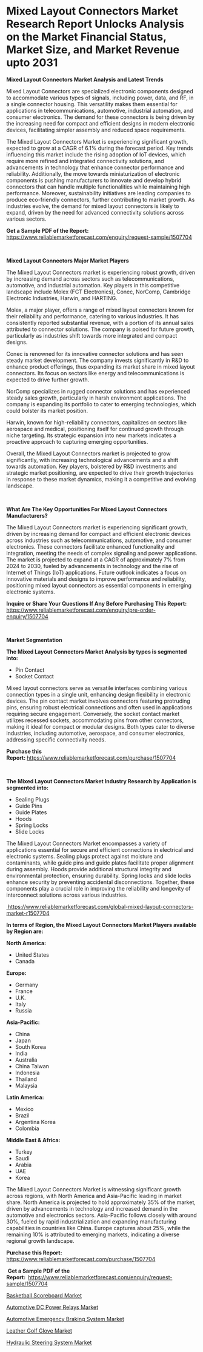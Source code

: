 <p><h1>Mixed Layout Connectors Market Research Report Unlocks Analysis on the Market Financial Status, Market Size, and Market Revenue upto 2031</h1></p><p><strong>Mixed Layout Connectors Market Analysis and Latest Trends</strong></p>
<p><p>Mixed Layout Connectors are specialized electronic components designed to accommodate various types of signals, including power, data, and RF, in a single connector housing. This versatility makes them essential for applications in telecommunications, automotive, industrial automation, and consumer electronics. The demand for these connectors is being driven by the increasing need for compact and efficient designs in modern electronic devices, facilitating simpler assembly and reduced space requirements.</p><p>The Mixed Layout Connectors Market is experiencing significant growth, expected to grow at a CAGR of 6.1% during the forecast period. Key trends influencing this market include the rising adoption of IoT devices, which require more refined and integrated connectivity solutions, and advancements in technology that enhance connector performance and reliability. Additionally, the move towards miniaturization of electronic components is pushing manufacturers to innovate and develop hybrid connectors that can handle multiple functionalities while maintaining high performance. Moreover, sustainability initiatives are leading companies to produce eco-friendly connectors, further contributing to market growth. As industries evolve, the demand for mixed layout connectors is likely to expand, driven by the need for advanced connectivity solutions across various sectors.</p></p>
<p><strong>Get a Sample PDF of the Report:&nbsp;</strong> <a href="https://www.reliablemarketforecast.com/enquiry/request-sample/1507704">https://www.reliablemarketforecast.com/enquiry/request-sample/1507704</a></p>
<p>&nbsp;</p>
<p><strong>Mixed Layout Connectors Major Market Players</strong></p>
<p><p>The Mixed Layout Connectors market is experiencing robust growth, driven by increasing demand across sectors such as telecommunications, automotive, and industrial automation. Key players in this competitive landscape include Molex (FCT Electronics), Conec, NorComp, Cambridge Electronic Industries, Harwin, and HARTING. </p><p>Molex, a major player, offers a range of mixed layout connectors known for their reliability and performance, catering to various industries. It has consistently reported substantial revenue, with a portion of its annual sales attributed to connector solutions. The company is poised for future growth, particularly as industries shift towards more integrated and compact designs.</p><p>Conec is renowned for its innovative connector solutions and has seen steady market development. The company invests significantly in R&D to enhance product offerings, thus expanding its market share in mixed layout connectors. Its focus on sectors like energy and telecommunications is expected to drive further growth.</p><p>NorComp specializes in rugged connector solutions and has experienced steady sales growth, particularly in harsh environment applications. The company is expanding its portfolio to cater to emerging technologies, which could bolster its market position.</p><p>Harwin, known for high-reliability connectors, capitalizes on sectors like aerospace and medical, positioning itself for continued growth through niche targeting. Its strategic expansion into new markets indicates a proactive approach to capturing emerging opportunities.</p><p>Overall, the Mixed Layout Connectors market is projected to grow significantly, with increasing technological advancements and a shift towards automation. Key players, bolstered by R&D investments and strategic market positioning, are expected to drive their growth trajectories in response to these market dynamics, making it a competitive and evolving landscape.</p></p>
<p>&nbsp;</p>
<p><strong>What Are The Key Opportunities For Mixed Layout Connectors Manufacturers?</strong></p>
<p><p>The Mixed Layout Connectors market is experiencing significant growth, driven by increasing demand for compact and efficient electronic devices across industries such as telecommunications, automotive, and consumer electronics. These connectors facilitate enhanced functionality and integration, meeting the needs of complex signaling and power applications. The market is projected to expand at a CAGR of approximately 7% from 2024 to 2030, fueled by advancements in technology and the rise of Internet of Things (IoT) applications. Future outlook indicates a focus on innovative materials and designs to improve performance and reliability, positioning mixed layout connectors as essential components in emerging electronic systems.</p></p>
<p><strong>Inquire or Share Your Questions If Any Before Purchasing This Report:</strong> <a href="https://www.reliablemarketforecast.com/enquiry/pre-order-enquiry/1507704">https://www.reliablemarketforecast.com/enquiry/pre-order-enquiry/1507704</a></p>
<p>&nbsp;</p>
<p><strong>Market Segmentation</strong></p>
<p><strong>The Mixed Layout Connectors Market Analysis by types is segmented into:</strong></p>
<p><ul><li>Pin Contact</li><li>Socket Contact</li></ul></p>
<p><p>Mixed layout connectors serve as versatile interfaces combining various connection types in a single unit, enhancing design flexibility in electronic devices. The pin contact market involves connectors featuring protruding pins, ensuring robust electrical connections and often used in applications requiring secure engagement. Conversely, the socket contact market utilizes recessed sockets, accommodating pins from other connectors, making it ideal for compact or modular designs. Both types cater to diverse industries, including automotive, aerospace, and consumer electronics, addressing specific connectivity needs.</p></p>
<p><strong>Purchase this Report:&nbsp;</strong><a href="https://www.reliablemarketforecast.com/purchase/1507704">https://www.reliablemarketforecast.com/purchase/1507704</a></p>
<p>&nbsp;</p>
<p><strong>The Mixed Layout Connectors Market Industry Research by Application is segmented into:</strong></p>
<p><ul><li>Sealing Plugs</li><li>Guide Pins</li><li>Guide Plates</li><li>Hoods</li><li>Spring Locks</li><li>Slide Locks</li></ul></p>
<p><p>The Mixed Layout Connectors Market encompasses a variety of applications essential for secure and efficient connections in electrical and electronic systems. Sealing plugs protect against moisture and contaminants, while guide pins and guide plates facilitate proper alignment during assembly. Hoods provide additional structural integrity and environmental protection, ensuring durability. Spring locks and slide locks enhance security by preventing accidental disconnections. Together, these components play a crucial role in improving the reliability and longevity of interconnect solutions across various industries.</p></p>
<p><a href="https://www.reliablemarketforecast.com/global-mixed-layout-connectors-market-r1507704">&nbsp;https://www.reliablemarketforecast.com/global-mixed-layout-connectors-market-r1507704</a></p>
<p><strong>In terms of Region, the Mixed Layout Connectors Market Players available by Region are:</strong></p>
<p>
    <p> <strong> North America: </strong>
        <ul>
            <li>United States</li>
            <li>Canada</li>
        </ul>
        </p> 
    <p> <strong> Europe: </strong>
        <ul>
            <li>Germany</li>
            <li>France</li>
            <li>U.K.</li>
            <li>Italy</li>
            <li>Russia</li>
        </ul>
        </p> 
    <p> <strong> Asia-Pacific: </strong>
        <ul>
            <li>China</li>
            <li>Japan</li>
            <li>South Korea</li>
            <li>India</li>
            <li>Australia</li>
            <li>China Taiwan</li>
            <li>Indonesia</li>
            <li>Thailand</li>
            <li>Malaysia</li>
        </ul>
        </p> 
    <p> <strong> Latin America: </strong>
        <ul>
            <li>Mexico</li>
            <li>Brazil</li>
            <li>Argentina Korea</li>
            <li>Colombia</li>
        </ul>
        </p> 
    <p> <strong> Middle East & Africa: </strong>
        <ul>
            <li>Turkey</li>
            <li>Saudi</li>
            <li>Arabia</li>
            <li>UAE</li>
            <li>Korea</li>
        </ul>
    </p>
    </p>
<p><p>The Mixed Layout Connectors Market is witnessing significant growth across regions, with North America and Asia-Pacific leading in market share. North America is projected to hold approximately 35% of the market, driven by advancements in technology and increased demand in the automotive and electronics sectors. Asia-Pacific follows closely with around 30%, fueled by rapid industrialization and expanding manufacturing capabilities in countries like China. Europe captures about 25%, while the remaining 10% is attributed to emerging markets, indicating a diverse regional growth landscape.</p></p>
<p><strong>Purchase this Report: </strong><a href="https://www.reliablemarketforecast.com/purchase/1507704">https://www.reliablemarketforecast.com/purchase/1507704</a></p>
<p>&nbsp;<strong>Get a Sample PDF of the Report:&nbsp;&nbsp;</strong><a href="https://www.reliablemarketforecast.com/enquiry/request-sample/1507704">https://www.reliablemarketforecast.com/enquiry/request-sample/1507704</a></p>
<p><strong></strong></p>
<p><p><a href="https://issuu.com/reportprime-2/docs/basketball-scoreboard-market-size-2_0f3c5079e1ff0a">Basketball Scoreboard Market</a></p><p><a href="https://github.com/CliffMedina6/Market-Research-Report-List-6/blob/main/automotive-dc-power-relays-market.md">Automotive DC Power Relays Market</a></p><p><a href="https://medium.com/@janetvalentinh145/global-automotive-emergency-braking-system-industry-analysis-report-automotive-emergency-braking-7339b8f3cabd?postPublishedType=repub">Automotive Emergency Braking System Market</a></p><p><a href="https://issuu.com/reportprime-2/docs/leather-golf-glove-market-size-2030_c3882ce55462bf">Leather Golf Glove Market</a></p><p><a href="https://www.linkedin.com/pulse/market-trends-global-hydraulic-steering-system-forecast-analysis-tv9vf?trackingId=IA86jWrWTD%2BuNBVBIzUkWg%3D%3D">Hydraulic Steering System Market</a></p></p>
